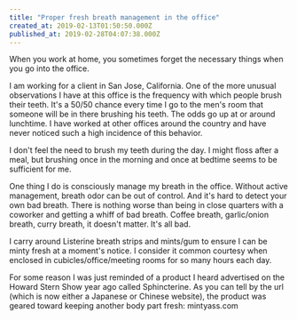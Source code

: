 ```yaml
---
title: "Proper fresh breath management in the office"
created_at: 2019-02-13T01:50:50.000Z
published_at: 2019-02-28T04:07:38.000Z
---
```

When you work at home, you sometimes forget the necessary things when you go into the office.

I am working for a client in San Jose, California. One of the more unusual observations I have at this office is the frequency with which people brush their teeth. It's a 50/50 chance every time I go to the men's room that someone will be in there brushing his teeth. The odds go up at or around lunchtime. I have worked at other offices around the country and have never noticed such a high incidence of this behavior.

I don't feel the need to brush my teeth during the day. I might floss after a meal, but brushing once in the morning and once at bedtime seems to be sufficient for me.

One thing I do is consciously manage my breath in the office. Without active management, breath odor can be out of control. And it's hard to detect your own bad breath. There is nothing worse than being in close quarters with a coworker and getting a whiff of bad breath. Coffee breath, garlic/onion breath, curry breath, it doesn't matter. It's all bad. 

I carry around Listerine breath strips and mints/gum to ensure I can be minty fresh at a moment's notice. I consider it common courtesy when enclosed in cubicles/office/meeting rooms for so many hours each day.

For some reason I was just reminded of a product I heard advertised on the Howard Stern Show year ago called Sphincterine. As you can tell by the url (which is now either a Japanese or Chinese website), the product was geared toward keeping another body part fresh: mintyass.com
